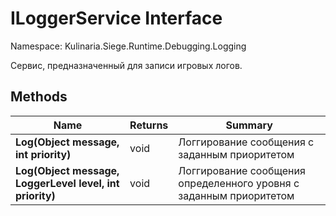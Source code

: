 # ILoggerService Interface

Namespace: Kulinaria.Siege.Runtime.Debugging.Logging

Сервис, предназначенный для записи игровых логов.
## Methods

| Name                                                     | Returns | Summary                                                            |
|----------------------------------------------------------|---------|--------------------------------------------------------------------|
| **Log(Object message, int priority)**                    | void    | Логгирование сообщения с заданным приоритетом                      |
| **Log(Object message, LoggerLevel level, int priority)** | void    | Логгирование сообщения определенного уровня с заданным приоритетом |
